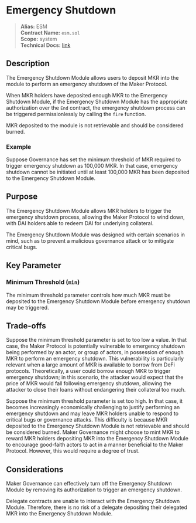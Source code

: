 # Emergency Shutdown

>**Alias:** ESM  
>**Contract Name:** `esm.sol`  
>**Scope:** system  
>**Technical Docs:** [link](https://docs.makerdao.com/smart-contract-modules/shutdown/emergency-shutdown-module)

## Description

The Emergency Shutdown Module allows users to deposit MKR into the module to perform an emergency shutdown of the Maker Protocol. 

When MKR holders have deposited enough MKR to the Emergency Shutdown Module, if the Emergency Shutdown Module has the appropriate authorization over the `End` contract, the emergency shutdown process can be triggered permissionlessly by calling the `fire` function.

MKR deposited to the module is not retrievable and should be considered burned.

### Example

Suppose Governance has set the minimum threshold of MKR required to trigger emergency shutdown as 100,000 MKR. In that case, emergency shutdown cannot be initiated until at least 100,000 MKR has been deposited to the Emergency Shutdown Module.

## Purpose

The Emergency Shutdown Module allows MKR holders to trigger the emergency shutdown process, allowing the Maker Protocol to wind down, with DAI holders able to redeem DAI for underlying collateral.

The Emergency Shutdown Module was designed with certain scenarios in mind, such as to prevent a malicious governance attack or to mitigate critical bugs.

## Key Parameter

### Minimum Threshold (`min`)

The minimum threshold parameter controls how much MKR must be deposited to the Emergency Shutdown Module before emergency shutdown may be triggered.

## Trade-offs

Suppose the minimum threshold parameter is set to too low a value. In that case, the Maker Protocol is potentially vulnerable to emergency shutdown being performed by an actor, or group of actors, in possession of enough MKR to perform an emergency shutdown. This vulnerability is particularly relevant when a large amount of MKR is available to borrow from DeFi protocols. Theoretically, a user could borrow enough MKR to trigger emergency shutdown; in this scenario, the attacker would expect that the price of MKR would fall following emergency shutdown, allowing the attacker to close their loans without endangering their collateral too much.

Suppose the minimum threshold parameter is set too high. In that case, it becomes increasingly economically challenging to justify performing an emergency shutdown and may leave MKR holders unable to respond to critical bugs or governance attacks. This difficulty is because MKR deposited to the Emergency Shutdown Module is not retrievable and should be considered burned. Maker Governance might choose to mint MKR to reward MKR holders depositing MKR into the Emergency Shutdown Module to encourage good-faith actors to act in a manner beneficial to the Maker Protocol. However, this would require a degree of trust.

## Considerations

Maker Governance can effectively turn off the Emergency Shutdown Module by removing its authorization to trigger an emergency shutdown.

Delegate contracts are unable to interact with the Emergency Shutdown Module. Therefore, there is no risk of a delegate depositing their delegated MKR into the Emergency Shutdown Module.
